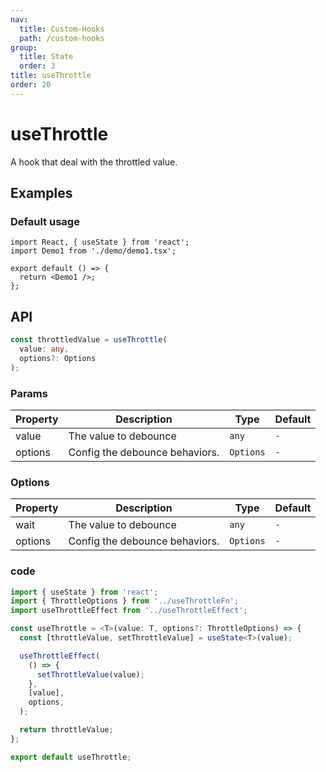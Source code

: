 ```yaml
---
nav:
  title: Custom-Hooks
  path: /custom-hooks
group:
  title: State
  order: 3
title: useThrottle
order: 20
---
```


# useThrottle

A hook that deal with the throttled value.

## Examples

### Default usage

```tsx
import React, { useState } from 'react';
import Demo1 from './demo/demo1.tsx';

export default () => {
  return <Demo1 />;
};
```

## API

```typescript
const throttledValue = useThrottle(
  value: any,
  options?: Options
);
```

### Params

| Property | Description                    | Type      | Default |
| -------- | ------------------------------ | --------- | ------- |
| value    | The value to debounce          | `any`     | `-`     |
| options  | Config the debounce behaviors. | `Options` | `-`     |

### Options

| Property | Description                    | Type      | Default |
| -------- | ------------------------------ | --------- | ------- |
| wait     | The value to debounce          | `any`     | `-`     |
| options  | Config the debounce behaviors. | `Options` | `-`     |

### code

```ts
import { useState } from 'react';
import { ThrottleOptions } from '../useThrottleFn';
import useThrottleEffect from '../useThrottleEffect';

const useThrottle = <T>(value: T, options?: ThrottleOptions) => {
  const [throttleValue, setThrottleValue] = useState<T>(value);

  useThrottleEffect(
    () => {
      setThrottleValue(value);
    },
    [value],
    options,
  );

  return throttleValue;
};

export default useThrottle;
```
